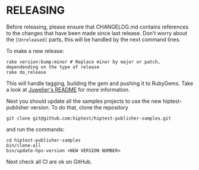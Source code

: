 RELEASING
=========

Before releasing, please ensure that CHANGELOG.md contains references to the changes that have been made since last release. Don't worry about the `[Unreleased]` parts, this will be handled by the next command lines.

To make a new release:

```shell
rake version:bump:minor # Replace minor by major or patch, dependending on the type of release
rake do_release
```

This will handle tagging, building the gem and pushing it to RubyGems.
Take a look at [Juwelier's README](https://github.com/flajann2/juwelier#juwelier-craft-the-perfect-rubygem-for-ruby-23x-and-beyond) for more information.


Next you should update all the samples projects to use the new hiptest-publisher version. To do that, clone the repository

```shell
git clone git@github.com:hiptest/hiptest-publisher-samples.git
```
and run the commands:

```shell
cd hiptest-publisher-samples
bin/clone-all
bin/update-hps-version <NEW VERSION NUMBER>
```
Next check all CI are ok on GitHub.
